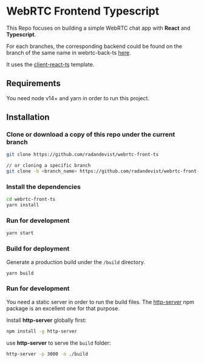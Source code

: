 # WebRTC Frontend Typescript

This Repo focuses on building a simple WebRTC chat app with **React** and **Typescript**.

For each branches, the corresponding backend could be found on the branch of the same name in webrtc-back-ts [here](https://github.com/radandevist/webrtc-back-ts).

It uses the [client-react-ts](https://github.com/radandevist/client-react-ts) template.

## Requirements

You need node v14+ and yarn in order to run this project.

## Installation

### Clone or download a copy of this repo under the current branch

```bash
git clone https://github.com/radandevist/webrtc-front-ts

// or cloning a specific branch
git clone -b <branch_name> https://github.com/radandevist/webrtc-front-ts
```
### Install the dependencies

```bash
cd webrtc-front-ts
yarn install
```

### Run for development

```bash
yarn start
```

### Build for deployment

Generate a production build under the `/build` directory.

```bash
yarn build
```

### Run for development

You need a static server in order to run the build files. The [http-server](https://www.npmjs.com/package/http-server) npm package is an excellent one for that purpose.

Install **http-server** globally first:

```bash
npm install -g http-server
```

use **http-server** to serve the `build` folder:

```bash
http-server -p 3000 -o ./build
```
